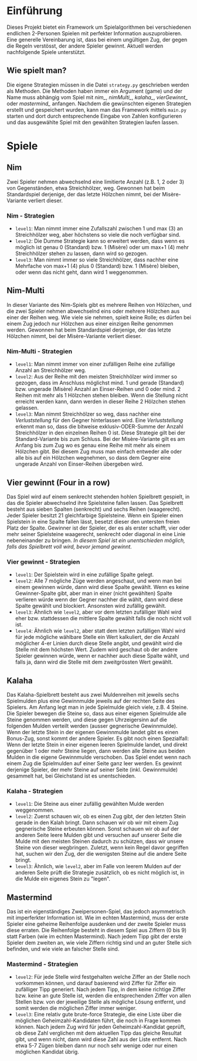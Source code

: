 # Einführung

Dieses Projekt bietet ein Framework um Spielalgorithmen bei verschiedenen endlichen 2-Personen Spielen mit perfekter Information auszuprobieren.
Eine generelle Vereinbarung ist, dass bei einem ungültigen Zug, der gegen die Regeln verstösst, der andere Spieler gewinnt.
Aktuell werden nachfolgende Spiele unterstützt.

## Wie spielt man?
Die eigene Strategien müssen in die Datei `strategy.py` geschrieben werden als Methoden. Die Methoden haben immer ein Argument (game) und der Name muss abhängig vom Spiel mit *nim_*, *nimMulti_*, *kalaha_*, *vierGewinnt_* oder *mastermind_* anfangen. Nachdem die gewünschten eigenen Strategien erstellt und gespeichert wurden, kann man das Framework mittels `main.py` starten und dort durch entsprechende Eingabe von Zahlen konfigurieren und das ausgewählte Spiel mit den gewählten Strategien laufen lassen.

# Spiele
## Nim
Zwei Spieler nehmen abwechselnd eine limitierte Anzahl (z.B. 1, 2 oder 3) von Gegenständen, etwa Streichhölzer, weg. Gewonnen hat beim Standardspiel derjenige, der das letzte Hölzchen nimmt, bei der Misère-Variante verliert dieser.

### Nim - Strategien
* `level1`: Man nimmt immer eine Zufallszahl zwischen 1 und max (3) an Streichhölzer weg, aber höchstens so viele die noch verfügbar sind.
* `level2`: Die Dumme Strategie kann so erweitert werden, dass wenn es möglich ist genau 0 (Standard) bzw. 1 (Misère) oder um max+1 (4) mehr Streichhölzer stehen zu lassen, dann wird so gezogen.
* `level3`: Man nimmt immer so viele Streichhölzer, dass nachher eine Mehrfache von max+1 (4) plus 0 (Standard) bzw. 1 (Misère) bleiben, oder wenn das nicht geht, dann wird 1 weggenommen.

## Nim-Multi
In dieser Variante des Nim-Spiels gibt es mehrere Reihen von Hölzchen, und die zwei Spieler nehmen abwechselnd eins oder mehrere Hölzchen aus einer der Reihen weg. Wie viele sie nehmen, spielt keine Rolle; es dürfen bei einem Zug jedoch nur Hölzchen aus einer einzigen Reihe genommen werden. Gewonnen hat beim Standardspiel derjenige, der das letzte Hölzchen nimmt, bei der Misère-Variante verliert dieser.

### Nim-Multi - Strategien
* `level1`: Man nimmt immer von einer zufälligen Reihe eine zufällige Anzahl an Streichhölzer weg.
* `level2`: Aus der Reihe mit den meisten Streichhölzer wird immer so gezogen, dass im Anschluss möglichst mind. 1 und gerade (Standard) bzw. ungerade (Misère) Anzahl an Einser-Reihen und 0 oder mind. 2 Reihen mit mehr als 1 Hölzchen stehen bleiben. Wenn die Stellung nicht erreicht werden kann, dann werden in dieser Reihe 2 Hölzchen stehen gelassen.
* `level3`: Man nimmt Streichhölzer so weg, dass nachher eine *Verluststellung* für den Gegner hinterlassen wird. Eine *Verluststellung* erkennt man so, dass die bitweise exklusiv-ODER-Summe der Anzahl Streichhölzer in den einzelnen Reihen 0 ist. Diese Strategie gilt bei der Standard-Variante bis zum Schluss. Bei der Misère-Variante gilt es am Anfang bis zum Zug wo es genau eine Reihe mit mehr als einem Hölzchen gibt. Bei diesem Zug muss man einfach entweder alle oder alle bis auf ein Hölzchen wegnehmen, so dass dem Gegner eine ungerade Anzahl von Einser-Reihen übergeben wird.

## Vier gewinnt (Four in a row)
Das Spiel wird auf einem senkrecht stehenden hohlen Spielbrett gespielt, in das die Spieler abwechselnd ihre Spielsteine fallen lassen. Das Spielbrett besteht aus sieben Spalten (senkrecht) und sechs Reihen (waagerecht). Jeder Spieler besitzt 21 gleichfarbige Spielsteine. Wenn ein Spieler einen Spielstein in eine Spalte fallen lässt, besetzt dieser den untersten freien Platz der Spalte. Gewinner ist der Spieler, der es als erster schafft, vier oder mehr seiner Spielsteine waagerecht, senkrecht oder diagonal in eine Linie nebeneinander zu bringen.
*In diesem Spiel ist ein unentschieden möglich, falls das Spielbrett voll wird, bevor jemand gewinnt.*

### Vier gewinnt - Strategien
* `level1`: Der Spielstein wird in eine zufällige Spalte gelegt.
* `level2`: Alle 7 mögliche Züge werden angeschaut, und wenn man bei einem gewinnen würde, dann wird diese Spalte gewählt. Wenn es keine Gewinner-Spalte gibt, aber man in einer (nicht gewählten) Spalte verlieren würde wenn der Gegner nachher die wählt, dann wird diese Spalte gewählt und blockiert. Ansonsten wird zufällig gewählt.
* `level3`: Ähnlich wie `level2`, aber vor dem letzten zufälliger Wahl wird eher bzw. stattdessen die mittlere Spalte gewählt falls die noch nicht voll ist.
* `level4`: Ähnlich wie `level2`, aber statt dem letzten zufälligen Wahl wird für jede mögliche wählbare Stelle ein Wert kalkuliert, der die Anzahl möglicher 4-er Linien durch diese Stelle angibt, und gewählt wird die Stelle mit dem höchsten Wert. Zudem wird geschaut ob der andere Spieler gewinnen würde, wenn er nachher auch diese Spalte wählt, und falls ja, dann wird die Stelle mit dem zweitgrössten Wert gewählt.

## Kalaha
Das Kalaha-Spielbrett besteht aus zwei Muldenreihen mit jeweils sechs Spielmulden plus eine Gewinnmulde jeweils auf der rechten Seite des Spielers. Am Anfang legt man in jede Spielmulde gleich viele, z.B. 4 Steine. Die Spieler bewegen die Steine so, dass aus einer eigenen Spielmulde alle Steine genommen werden, und diese gegen Uhrzeigersinn auf die folgenden Mulden verteilt werden (ausser gegnerische Gewinnmulde). Wenn der letzte Stein in der eigenen Gewinnmulde landet gibt es einen Bonus-Zug, sonst kommt der andere Spieler.
Es gibt noch einen Spezialfall: Wenn der letzte Stein in einer eigenen leeren Spielmulde landet, und direkt gegenüber 1 oder mehr Steine liegen, dann werden alle Steine aus beiden Mulden in die eigene Gewinnmulde verschoben. Das Spiel endet wenn nach einem Zug die Spielmulden auf einer Seite ganz leer werden.
Es gewinnt derjenige Spieler, der mehr Steine auf seiner Seite (inkl. Gewinnmulde) gesammelt hat, bei Gleichstand ist es unentschieden.

### Kalaha - Strategien
* `level1`: Die Steine aus einer zufällig gewählten Mulde werden weggenommen.
* `level2`: Zuerst schauen wir, ob es einen Zug gibt, der den letzten Stein gerade in den Kalah bringt. Dann schauen wir ob wir mit einem Zug gegnerische Steine erbeuten können. Sonst schauen wir ob auf der anderen Seite leere Mulden gibt und versuchen auf unserer Seite die Mulde mit den meisten Steinen dadurch zu schützen, dass wir unsere Steine von dieser wegbringen. Zuletzt, wenn kein Regel davor gegriffen hat, suchen wir den Zug, der die wenigsten Steine auf die andere Seite bringt.
* `level3`: Ähnlich, wie `level2`, aber im Falle von leerem Mulden auf der anderen Seite prüft die Strategie zusätzlich, ob es nicht möglich ist, in die Mulde ein eigenes Stein zu "legen".

## Mastermind
Das ist ein eigenständiges Zweipersonen-Spiel, das jedoch asymmetrisch mit imperferkter Information ist. Wie im echten Mastermind, muss der erste Spieler eine geheime Reihenfolge ausdenken und der zweite Spieler muss diese erraten. Die Reihenfolge besteht in diesem Spiel aus Ziffern (0 bis 9) statt Farben (wie im echten Mastermind).
Nach jedem Tipp gibt der erste Spieler dem zweiten an, wie viele Ziffern richtig sind und an guter Stelle sich befinden, und wie viele an falscher Stelle sind.

### Mastermind - Strategien
* `level2`: Für jede Stelle wird festgehalten welche Ziffer an der Stelle noch vorkommen können, und darauf basierend wird Ziffer für Ziffer ein zufälliger Tipp generiert. Nach jedem Tipp, in dem keine richtige Ziffer bzw. keine an gute Stelle ist, werden die entsprechenden Ziffer von allen Stellen bzw. von der jeweilige Stelle als mögliche Lösung entfernt, und somit werden die möglichen Ziffer immer weniger. 
* `level3`: Eine relativ gute brute-force Strategie, die eine Liste über die möglichen Geheimzahl-Kandidaten führt, die noch in Frage kommen können. Nach jedem Zug wird für jeden Geheimzahl-Kandidat geprüft, ob diese Zahl verglichen mit dem aktuellen Tipp das gleiche Resultat gibt, und wenn nicht, dann wird diese Zahl aus der Liste entfernt. Nach etwa 5-7 Zügen bleiben dann nur noch sehr wenige oder nur einen möglichen Kandidat übrig.